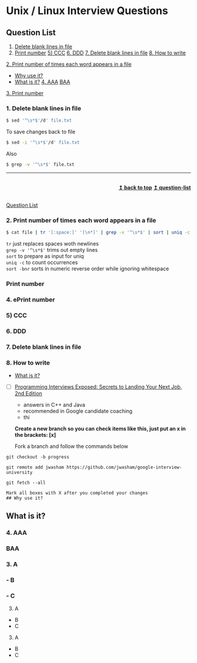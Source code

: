 # Unix / Linux Interview Questions

## Question List

1. [Delete blank lines in file](#delete-blank-lines-in-file)
2. [Print number](#print-number)
[5) CCC](#5-ccc)
[6. DDD](#6-ddd)
[7. Delete blank lines in file](#7-delete-blank-lines-in-file)
[8. How to write](#8-how-to-write)




<a href="#question_2">2. Print number of times each word appears in a file</a>
- [Why use it?](#why-use-it)
- [What is it?](#what-is-it)
[4. AAA](#aaa)
[BAA](#baa)


[3. Print number](#-3-print-number)

### 1. Delete blank lines in file
```bash
$ sed '^\s*$'/d' file.txt
```
To save changes back to file
```bash
$ sed -i '^\s*$'/d' file.txt
```
Also
```bash
$ grep -v '^\s*$' file.txt
```
<hr />
<br/>
<div align="right">
    <b><a href="#----">↥ back to top</a></b> 
    <b><a href="#question-list">↥ question-list</a></b> 
    
</div>
<br/>

[Question List](#question-list)

### 2. Print number of times each word appears in a file
```bash 
$ cat file | tr '[:space:]' '[\n*]' | grep -v '^\s*$' | sort | uniq -c | sort -bnr
```

`tr` just replaces spaces woth newlines
<br/>`grep -v '^\s*$'` trims out empty lines
<br/>`sort` to prepare as input for uniq
<br/>`uniq -c` to count occurrences
<br/>`sort -bnr` sorts in numeric reverse order while ignoring whitespace

### Print number
### 4. ePrint number
### 5) CCC
### 6. DDD
### 7. Delete blank lines in file
### 8. How to write



- [What is it?](#what-is-it)

- [ ] [Programming Interviews Exposed: Secrets to Landing Your Next Job, 2nd Edition](http://www.wiley.com/WileyCDA/WileyTitle/productCd-047012167X.html)
    - answers in C++ and Java
    - recommended in Google candidate coaching
    - thi
    
    **Create a new branch so you can check items like this, just put an x in the brackets: [x]**


    Fork a branch and follow the commands below

`git checkout -b progress`

`git remote add jwasham https://github.com/jwasham/google-interview-university`

`git fetch --all`

    Mark all boxes with X after you completed your changes
    ## Why use it?

## What is it?

### 4. AAA
### BAA

### 3. A
### - B
### - C

3. A
- B
- C

3. A
* B
* C

